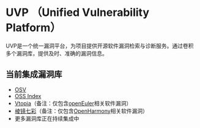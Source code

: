 # UVP （Unified Vulnerability Platform）

UVP是一个统一漏洞平台，为项目提供开源软件漏洞检索与诊断服务。通过卷积多个漏洞库，提供及时、准确的漏洞信息。

## 当前集成漏洞库

* [OSV](https://osv.dev)
* [OSS Index](https://ossindex.sonatype.org)
* [Vtopia](http://www.vulab.com.cn/vtopia.html)（备注：仅包含[openEuler](https://www.openeuler.org)相关软件漏洞）
* [棱镜七彩](https://www.7-cai.com)（备注：仅包含[OpenHarmony](https://www.openharmony.cn)相关软件漏洞）
* 更多漏洞库正在持续集成中
